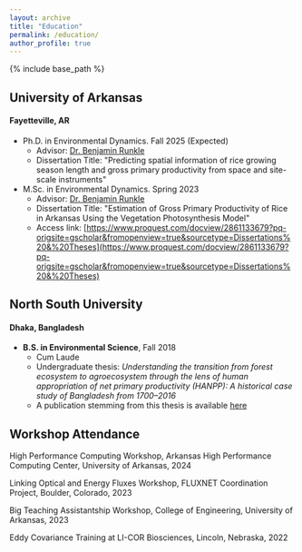```yaml
---
layout: archive
title: "Education"
permalink: /education/
author_profile: true
---
```


{% include base_path %}
<!--
{% for post in site.education reversed %}
  {% include archive-single.html %}
{% endfor %} -->

## University of Arkansas
#### Fayetteville, AR

- Ph.D. in Environmental Dynamics. Fall 2025 (Expected)  
	- Advisor: [Dr. Benjamin Runkle](https://runkle.uark.edu/)  
	- Dissertation Title: "Predicting spatial information of rice growing season length and gross primary productivity from space and site-scale instruments"  
- M.Sc. in Environmental Dynamics. Spring 2023  
	- Advisor: [Dr. Benjamin Runkle](https://runkle.uark.edu/)
	- Dissertation Title: "Estimation of Gross Primary Productivity of Rice in Arkansas Using the Vegetation Photosynthesis Model"  
	- Access link: [https://www.proquest.com/docview/2861133679?pq-origsite=gscholar&fromopenview=true&sourcetype=Dissertations%20&%20Theses](https://www.proquest.com/docview/2861133679?pq-origsite=gscholar&fromopenview=true&sourcetype=Dissertations%20&%20Theses)


## North South University  
#### Dhaka, Bangladesh  

- **B.S. in Environmental Science**, Fall 2018  
  - Cum Laude
  - Undergraduate thesis: *Understanding the transition from forest ecosystem to agroecosystem through the lens of human appropriation of net primary productivity (HANPP): A historical case study of Bangladesh from 1700–2016*  
  - A publication stemming from this thesis is available [here](https://www.sciencedirect.com/science/article/pii/S0264837719306799)  


## Workshop Attendance

High Performance Computing Workshop, Arkansas High Performance Computing Center, University of Arkansas, 2024

Linking Optical and Energy Fluxes Workshop, FLUXNET Coordination Project, Boulder, Colorado, 2023

Big Teaching Assistantship Workshop, College of Engineering, University of Arkansas, 2023

Eddy Covariance Training at LI-COR Biosciences, Lincoln, Nebraska, 2022

